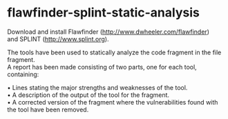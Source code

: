 # flawfinder-splint-static-analysis
Download and install Flawfinder (http://www.dwheeler.com/flawfinder)  
and SPLINT (http://www.splint.org).

The tools have been used to statically analyze the code fragment in the file fragment.  
A report has been made consisting of two parts, one for each tool, containing:  

• Lines stating the major strengths and weaknesses of the tool.  
• A description of the output of the tool for the fragment.  
• A corrected version of the fragment where the vulnerabilities found with the tool have been removed.
